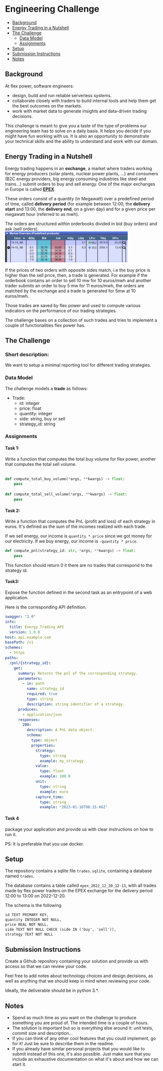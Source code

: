 # Engineering Challenge

* [Background](#Background)
* [Energy Trading in a Nutshell](#Energy-Trading-in-a-Nutshell)
* [The Challenge](#The-Challenge)
  * [Data Model](#Data-Model)
  * [Assignments](#Assignments)
* [Setup](#Setup)
* [Submission Instructions](#Submission-Instructions)
* [Notes](#Notes)


## Background
At flex power, software engineers:
- design, build and run reliable serverless systems.
- collaborate closely with traders to build internal tools and help them get the best outcomes on the markets.
- work with market data to generate insights and data-driven trading decisions.

This challenge is meant to give you a taste of the type of problems our 
engineering team has to solve on a daily basis. It helps you decide if you might have fun working 
with us. 
It is also an opportunity to demonstrate your technical skills and the ability to understand and work with our domain.

## Energy Trading in a Nutshell
Energy trading happens in an **exchange**, a market where traders working for energy producers 
(solar plants, nuclear power plants, ...) and consumers (B2C energy providers, big 
energy consuming industries like steel and trains...) submit orders to buy and sell energy.
One of the major exchanges in Europe is called [**EPEX**](https://en.wikipedia.org/wiki/European_Power_Exchange).

These orders consist of a quantity (in Megawatt) over a predefined period of
time, called **delivery period** (for example between 12:00, the **delivery start** and 13:00, 
the **delivery end**, on a given day) and for a given price per megawatt hour (referred to as mwh).

The orders are structured within orderbooks divided in bid (buy orders) and ask (sell orders).
![img.png](comtrader_snip.png)


If the prices of two orders with opposite sides match, i.e the buy price is higher than the sell price, 
then, a trade is generated. 
For example if the orderbook contains an order to sell 10 mw for 10 euros/mwh and another trader 
submits an order to buy 5 mw for 11 euros/mwh, the orders are matched by the exchange and a trade is 
generated for 5mw at 10 euros/mwh.

Those trades are saved by flex power and used to compute various indicators on the 
performance of our trading strategies. 

The challenge bases on a collection of such trades and tries to implement a couple of functionalities
flex power has. 

## The Challenge

### Short description:
We want to setup a minimal reporting tool for different trading strategies.

### Data Model
The challenge models a **trade** as follows:
- Trade:
  - id: integer
  - price: float
  - quantity: integer
  - side: string, buy or sell
  - strategy_id: string

### Assignments
#### Task 1: 
Write a function that computes the total buy volume for flex power, another that computes the total sell volume.
```python

def compute_total_buy_volume(*args, **kwargs) -> float:
    pass

def compute_total_sell_volume(*args, **kwargs) -> float:
    pass
```

#### Task 2: 
Write a function that computes the PnL (profit and loss) of each strategy in euros. It's defined as the sum of the incomes 
realized with each trade.

If we sell energy, our income is `quantity * price` since we got money for our electricity. If we buy energy, our income is `-quantity * price`.
```python
def compute_pnl(strategy_id: str, *args, **kwargs) -> float:
    pass
```
This function should return 0 it there are no trades that correspond to the strategy id.

#### Task3: 
Expose the function defined in the second task as an entrypoint of a web application. 

Here is the corresponding API definition.
```yaml
swagger: "2.0"
info:
  title: Energy Trading API
  version: 1.0.0
host: api.example.com
basePath: /v1
schemes:
  - https
paths:
  /pnl/{strategy_id}:
    get:
      summary: Returns the pnl of the corresponding strategy.
      parameters:
        - in: path
          name: strategy_id
          required: true
          type: string
          description: string identifier of a strategy.
      produces:
        - application/json
      responses:
        200:
          description: A PnL data object.
          schema:
            type: object
            properties:
              strategy:
                type: string
                example: my_strategy
              value:
                type: float
                example: 100.0
              unit:
                type: string
                example: euro
              capture_time:
                type: string
                example: "2023-01-16T08:15:46Z"
```

#### Task 4
package your application and provide us with clear instructions on how to run it. 

PS: It is preferable that you use docker.

## Setup
The repository contains a sqlite file `trades.sqlite`, containing a database named `trades`.

The database contains a table called `epex_2022_12_20_12-13`, with all trades made by flex power traders 
 on the EPEX exchange for the delivery period 12:00 to 13:00 on 2022-12-20.

The schema is the following
```sqlite
id TEXT PRIMARY KEY,
quantity INTEGER NOT NULL,
price REAL NOT NULL,
side TEXT NOT NULL CHECK (side IN ('buy', 'sell')),
strategy TEXT NOT NULL
```

## Submission Instructions
Create a Github repository containing your solution and provide us with access so that we can review your 
code.

Feel free to add notes about technology choices and design decisions, as well as anything that we should
keep in mind when reviewing your code.

Ideally, the deliverable should be in python 3.*.

## Notes
* Spend as much time as you want on the challenge to produce something you are proud of. The intended time is a couple 
of hours.
* The solution is important but so is everything else around it: unit tests, commit size and description...
* If you can think of any other cool features that you could implement, go for it! Just be sure to describe them in the readme.
* If you already have similar personal projects that you would like to submit instead of this one, it's also possible.
Just make sure that you include an exhaustive documentation on what it's about and how we can start it.

